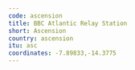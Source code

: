 ```yaml
---
code: ascension
title: BBC Atlantic Relay Station
short: Ascension
country: ascension
itu: asc
coordinates: -7.89833,-14.3775
---
```

